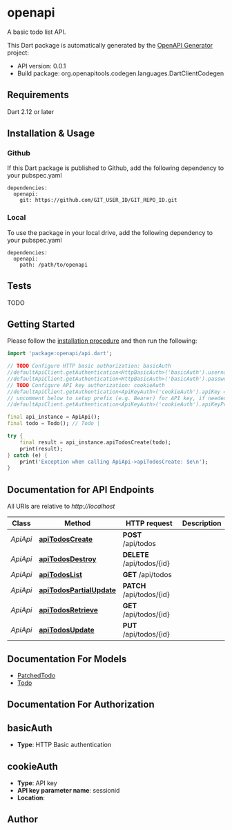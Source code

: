 # openapi
A basic todo list API.

This Dart package is automatically generated by the [OpenAPI Generator](https://openapi-generator.tech) project:

- API version: 0.0.1
- Build package: org.openapitools.codegen.languages.DartClientCodegen

## Requirements

Dart 2.12 or later

## Installation & Usage

### Github
If this Dart package is published to Github, add the following dependency to your pubspec.yaml
```
dependencies:
  openapi:
    git: https://github.com/GIT_USER_ID/GIT_REPO_ID.git
```

### Local
To use the package in your local drive, add the following dependency to your pubspec.yaml
```
dependencies:
  openapi:
    path: /path/to/openapi
```

## Tests

TODO

## Getting Started

Please follow the [installation procedure](#installation--usage) and then run the following:

```dart
import 'package:openapi/api.dart';

// TODO Configure HTTP basic authorization: basicAuth
//defaultApiClient.getAuthentication<HttpBasicAuth>('basicAuth').username = 'YOUR_USERNAME'
//defaultApiClient.getAuthentication<HttpBasicAuth>('basicAuth').password = 'YOUR_PASSWORD';
// TODO Configure API key authorization: cookieAuth
//defaultApiClient.getAuthentication<ApiKeyAuth>('cookieAuth').apiKey = 'YOUR_API_KEY';
// uncomment below to setup prefix (e.g. Bearer) for API key, if needed
//defaultApiClient.getAuthentication<ApiKeyAuth>('cookieAuth').apiKeyPrefix = 'Bearer';

final api_instance = ApiApi();
final todo = Todo(); // Todo | 

try {
    final result = api_instance.apiTodosCreate(todo);
    print(result);
} catch (e) {
    print('Exception when calling ApiApi->apiTodosCreate: $e\n');
}

```

## Documentation for API Endpoints

All URIs are relative to *http://localhost*

Class | Method | HTTP request | Description
------------ | ------------- | ------------- | -------------
*ApiApi* | [**apiTodosCreate**](doc//ApiApi.md#apitodoscreate) | **POST** /api/todos | 
*ApiApi* | [**apiTodosDestroy**](doc//ApiApi.md#apitodosdestroy) | **DELETE** /api/todos/{id} | 
*ApiApi* | [**apiTodosList**](doc//ApiApi.md#apitodoslist) | **GET** /api/todos | 
*ApiApi* | [**apiTodosPartialUpdate**](doc//ApiApi.md#apitodospartialupdate) | **PATCH** /api/todos/{id} | 
*ApiApi* | [**apiTodosRetrieve**](doc//ApiApi.md#apitodosretrieve) | **GET** /api/todos/{id} | 
*ApiApi* | [**apiTodosUpdate**](doc//ApiApi.md#apitodosupdate) | **PUT** /api/todos/{id} | 


## Documentation For Models

 - [PatchedTodo](doc//PatchedTodo.md)
 - [Todo](doc//Todo.md)


## Documentation For Authorization


## basicAuth

- **Type**: HTTP Basic authentication

## cookieAuth

- **Type**: API key
- **API key parameter name**: sessionid
- **Location**: 


## Author



